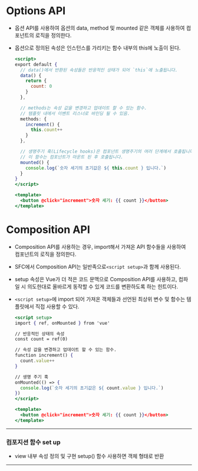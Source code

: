 # Options API

- 옵션 API를 사용하여 옵션의 data, method 및 mounted 같은 객체를 사용하여 컴포넌트의 로직을 정의한다.
    
- 옵션으로 정의된 속성은 인스턴스를 가리키는 함수 내부의 this에 노출이 된다.
    
    ```jsx
    <script>
    export default {
      // data()에서 반환된 속성들은 반응적인 상태가 되어 `this`에 노출됩니다.
      data() {
        return {
          count: 0
        }
      },
    
      // methods는 속성 값을 변경하고 업데이트 할 수 있는 함수.
      // 템플릿 내에서 이벤트 리스너로 바인딩 될 수 있음.
      methods: {
        increment() {
          this.count++
        }
      },
    
      // 생명주기 훅(Lifecycle hooks)은 컴포넌트 생명주기의 여러 단계에서 호출됩니다.
      // 이 함수는 컴포넌트가 마운트 된 후 호출됩니다.
      mounted() {
        console.log(`숫자 세기의 초기값은 ${ this.count } 입니다.`)
      }
    }
    </script>
    
    <template>
      <button @click="increment">숫자 세기: {{ count }}</button>
    </template>
    ```




# Composition API

- Composition API를 사용하는 경우, import해서 가져온 API 함수들을 사용하여 컴포넌트의 로직을 정의한다.
    
- SFC에서 Composition API는 일반족으로`<script setup>`과 함께 사용된다.
    
- setup 속성은 Vue가 더 적은 코드 문맥으로 Composition API를 사용하고, 컴파일 시 의도한대로 올바르게 동작할 수 있게 코드를 변환하도록 하는 힌트이다.
    
- `<script setup>`에 import 되어 가져온 객체들과 선언된 최상위 변수 및 함수는 템플릿에서 직접 사용할 수 있다.
    
    ```jsx
    <script setup>
    import { ref, onMounted } from 'vue'
    
    // 반응적인 상태의 속성
    const count = ref(0)
    
    // 속성 값을 변경하고 업데이트 할 수 있는 함수.
    function increment() {
      count.value++
    }
    
    // 생명 주기 훅
    onMounted(() => {
      console.log(`숫자 세기의 초기값은 ${ count.value } 입니다.`)
    })
    </script>
    
    <template>
      <button @click="increment">숫자 세기: {{ count }}</button>
    </template>
    ```


---
### 컴포지션 함수 set up

- view 내부 속성 정의 및 구현 setup() 함수 사용하면 객체 형태로 반환
---
